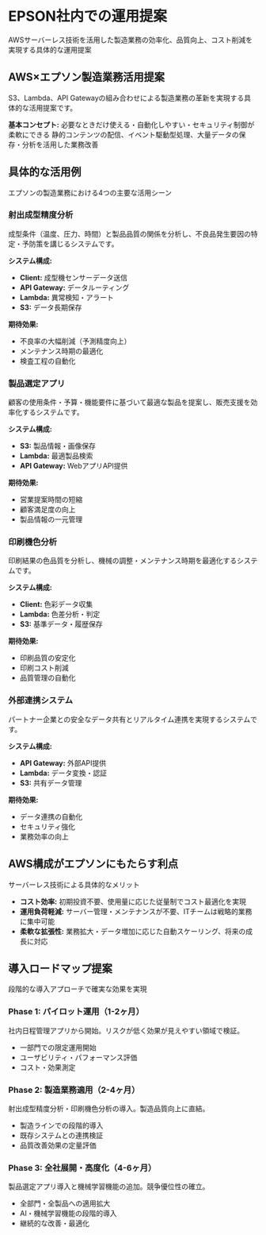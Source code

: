 # EPSON社内での運用提案

AWSサーバーレス技術を活用した製造業務の効率化、品質向上、コスト削減を実現する具体的な運用提案

## AWS×エプソン製造業務活用提案

S3、Lambda、API Gatewayの組み合わせによる製造業務の革新を実現する具体的な活用提案です。

**基本コンセプト:** 必要なときだけ使える・自動化しやすい・セキュリティ制御が柔軟にできる
静的コンテンツの配信、イベント駆動型処理、大量データの保存・分析を活用した業務改善

## 具体的な活用例

エプソンの製造業務における4つの主要な活用シーン

### 射出成型精度分析
成型条件（温度、圧力、時間）と製品品質の関係を分析し、不良品発生要因の特定・予防策を講じるシステムです。

**システム構成:**
- **Client:** 成型機センサーデータ送信
- **API Gateway:** データルーティング
- **Lambda:** 異常検知・アラート
- **S3:** データ長期保存

**期待効果:**
- 不良率の大幅削減（予測精度向上）
- メンテナンス時期の最適化
- 検査工程の自動化

### 製品選定アプリ
顧客の使用条件・予算・機能要件に基づいて最適な製品を提案し、販売支援を効率化するシステムです。

**システム構成:**
- **S3:** 製品情報・画像保存
- **Lambda:** 最適製品検索
- **API Gateway:** WebアプリAPI提供

**期待効果:**
- 営業提案時間の短縮
- 顧客満足度の向上
- 製品情報の一元管理

### 印刷機色分析
印刷結果の色品質を分析し、機械の調整・メンテナンス時期を最適化するシステムです。

**システム構成:**
- **Client:** 色彩データ収集
- **Lambda:** 色差分析・判定
- **S3:** 基準データ・履歴保存

**期待効果:**
- 印刷品質の安定化
- 印刷コスト削減
- 品質管理の自動化

### 外部連携システム
パートナー企業との安全なデータ共有とリアルタイム連携を実現するシステムです。

**システム構成:**
- **API Gateway:** 外部API提供
- **Lambda:** データ変換・認証
- **S3:** 共有データ管理

**期待効果:**
- データ連携の自動化
- セキュリティ強化
- 業務効率の向上

## AWS構成がエプソンにもたらす利点
サーバーレス技術による具体的なメリット

- **コスト効率:** 初期投資不要、使用量に応じた従量制でコスト最適化を実現
- **運用負荷軽減:** サーバー管理・メンテナンスが不要、ITチームは戦略的業務に集中可能
- **柔軟な拡張性:** 業務拡大・データ増加に応じた自動スケーリング、将来の成長に対応

## 導入ロードマップ提案
段階的な導入アプローチで確実な効果を実現

### Phase 1: パイロット運用（1-2ヶ月）
社内日程管理アプリから開始。リスクが低く効果が見えやすい領域で検証。
- 一部門での限定運用開始
- ユーザビリティ・パフォーマンス評価
- コスト・効果測定

### Phase 2: 製造業務適用（2-4ヶ月）
射出成型精度分析・印刷機色分析の導入。製造品質向上に直結。
- 製造ラインでの段階的導入
- 既存システムとの連携検証
- 品質改善効果の定量評価

### Phase 3: 全社展開・高度化（4-6ヶ月）
製品選定アプリ導入と機械学習機能の追加。競争優位性の確立。
- 全部門・全製品への適用拡大
- AI・機械学習機能の段階的導入
- 継続的な改善・最適化
